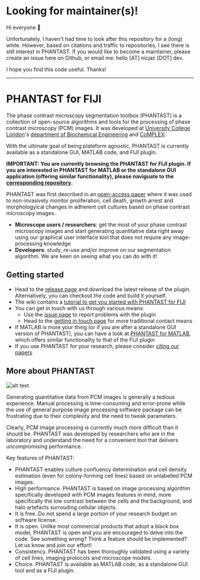 # Looking for maintainer(s)!

Hi everyone 👋

Unfortunately, I haven't had time to look after this repository for a (long) while. However, based on citations and traffic to repositories, I see there is still interest in PHANTAST. If you would like to become a maintainer, please create an issue here on Github, or email me: hello [AT] nicjac [DOT] dev.

I hope you find this code useful. Thanks!

----------


PHANTAST for FIJI
========

The phase contrast microscopy segmentation toolbox (PHANTAST) is a collection of open-source algorithms and tools for the processing of phase contrast microscopy (PCM) images. It was developed at [University College London](http://www.ucl.ac.uk)'s [department of Biochemical Engineering](http://www.ucl.ac.uk/biochemeng) and [CoMPLEX](http://www.ucl.ac.uk/complex).

With the ultimate goal of being plateform agnostic, PHANTAST is currently available as a standalone GUI, MATLAB code, and FIJI plugin.

**IMPORTANT: You are currently browsing the PHANTAST for FIJI plugin. If you are interested in  PHANTAST for MATLAB or the standalone GUI application (offering similar functionality), please naviguate to the [corresponding repository](https://github.com/nicjac/PHANTAST-MATLAB).**

PHANTAST was first described in an [open-access paper](http://onlinelibrary.wiley.com/doi/10.1002/bit.25115/abstract) where it was used to non-invasively monitor proliferation, cell death, growth arrest and morphologyical changes in adherent cell cultures based on phase contrast microscopy images.

  * **Microscope users / researchers**: get the most of your phase contrast microscopy images and start generating quantitative data right away using our graphical user interface tool that does not require any image-processing knowledge
  * **Developers**: study, re-use and/or improve on our segmentation algorithm. We are keen on seeing what you can do with it!

Getting started
---------------
  * Head to the [release page](https://github.com/nicjac/PHANTAST-FIJI/releases) and download the latest release of the plugin. Alternatively, you can checkout the code and build it yourself.
  * The wiki contains a [tutorial to get you started with PHANTAST for FIJI](https://github.com/nicjac/PHANTAST-FIJI/wiki/PHANTAST-FIJI-plugin-tutorial)
  * You can get in touch with us through various means:
    * Use the [issue page](https://github.com/nicjac/PHANTAST-FIJI/issues) to report problems with the plugin
    * Head to the [getting in touch page](https://github.com/nicjac/PHANTAST-FIJI/wiki/Getting-in-touch) for more traditional contact means  
  * If MATLAB is more your thing (or if you are after a standalone GUI version of PHANTAST), you can have a look at [PHANTAST for MATLAB](https://github.com/nicjac/PHANTAST-MATLAB), which offers similar functionality to that of the FIJI plugin
  * If you use PHANTAST for your research, please consider [citing our papers](https://github.com/nicjac/PHANTAST-FIJI/wiki/How-to-cite-PHANTAST)

More about PHANTAST
-------------------
![alt text](https://github.com/nicjac/phantast/blob/gh-pages/images/Example.png "Example of PCM image segmentation using PHANTAST")

Generating quantitative data from PCM images is generally a tedious experience. Manual processing is time-consuming and error-prone while the use of general purpose image processing software package can be frustrating due to their complexity and the need to tweak parameters.

Clearly, PCM image processing is currently much more difficult than it should be. PHANTAST was developed by researchers who are in the laboratory and understand the need for a convenient tool that delivers uncompromising performance. 

Key features of PHANTAST:
  * PHANTAST enables culture confluency determination and cell density estimation (even for colony-forming cell lines) based on unlabelled PCM images.
  * High performance. PHANTAST is based on image processing algorithm specifically developed with PCM images features in mind, more specifically the low contrast between the cells and the background, and halo artefacts surrouding cellular objects.
  * It is free. Do not spend a large portion of your research budget on software license. 
  * It is open. Unlike most commercial products that adopt a black box model, PHANTAST is open and you are encouraged to delve into the code. See something wrong? Think a feature should be implemented? Let us know and join our effort!
  * Consistency. PHANTAST has been thoroughly validated using a variety of cell lines, imaging protocols and microscope models. 
  * Choice. PHANTAST is available as MATLAB code, as a standalone GUI tool and as a FIJI plugin. 
